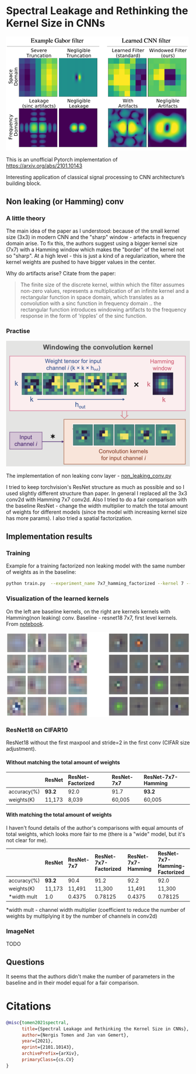 # Spectral Leakage and Rethinking the Kernel Size in CNNs
<img src="imgs/header.png" width="500px">

This is an unofficial Pytorch implementation of https://arxiv.org/abs/2101.10143

Interesting application of classical signal processing to CNN architecture’s building block.

## Non leaking (or Hamming) conv
### A little theory 

The main idea of the paper as I understood: because of the small kernel size (3x3) in modern CNN and the "sharp" 
window - artefacts in frequency domain arise. To fix this, the authors suggest using a bigger kernel size (7x7) 
with a Hamming window which makes the "border" of the kernel not so "sharp". At a high level - this is just a kind of a regularization, where the kernel weights are pushed to have bigger values in the center.

Why do artifacts arise? Citate from the paper:
> The finite size of the discrete kernel, within which the filter assumes non-zero values, represents a
> multiplication of an infinite kernel and a rectangular function in space domain, which translates as a
> convolution with a sinc function in frequency domain .. the rectangular function introduces windowing artifacts 
> to the frequency response in the form of ‘ripples’ of the sinc function.

### Practise
<img src="imgs/layer.png" width="600px">

The implementation of non leaking conv layer - [non_leaking_conv.py](non_leaking_conv.py)

I tried to keep torchvision's ResNet structure as much as possible and so I used slightly different structure than 
paper. In general I replaced all the 3x3 conv2d with Hamming 7x7 conv2d. Also I tried to do a fair comparison 
with the baseline ResNet - change the width multiplier to match the total amount of weights for different models 
(since the model with increasing kernel size has more params). I also tried a spatial factorization.

## Implementation results
### Training
Example for a training factorized non leaking model with the same number of weights as in the baseline:
```bash
python train.py  --experiment_name 7x7_hamming_factorized --kernel 7 --padding 3 --factorized --wm 0.78125 --hamming
```

### Visualization of the learned kernels
On the left are baseline kernels, on the right are kernels kernels with Hamming(non leaking) conv. Baseline - resnet18 7x7, first level kernels. From [notebook](LearnedKernelsEDA.ipynb).

<img src="imgs/kernels.png">

### ResNet18 on CIFAR10
ResNet18 without the first maxpool and stride=2 in the first conv (CIFAR size adjustment).

#### Without matching the total amount of weights
|           |ResNet  |ResNet-Factorized|ResNet-7x7|ResNet-7x7-Hamming|
|:----------|:-------|:----------------|:---------|:-----------------|
|accuracy(%)|**93.2**|92.0             |91.7      |**93.2**          | 
|weights(K) |11,173  |8,039            |60,005    |60,005            | 

#### With matching the total amount of weights
I haven't found details of the author's comparisons with equal amounts of total weights, which looks more fair to 
me (there is a "wide" model, but it's not clear for me).

|           |ResNet  |ResNet-7x7|ResNet-7x7-Factorized|ResNet-7x7-Hamming|ResNet-7x7-Hamming-Factorized|
|:----------|:-------|:---------|:--------------------|:-----------------|:----------------------------|
|accuracy(%)|**93.2**|90.4      |91.2                 |92.2              |92.0                         |
|weights(K) |11,173  |11,491    |11,300               |11,491            |11,300                       |
|*width mult|1.0     |0.4375    |0.78125              |0.4375            |0.78125                      |

*width mult - channel width multiplier (coefficient to reduce the number of weights by multiplying it by the number 
of channels in conv2d)

### ImageNet
TODO

## Questions
It seems that the authors didn't make the number of parameters in the baseline and in their model equal for a fair 
comparison.

# Citations
```bibtex
@misc{tomen2021spectral,
      title={Spectral Leakage and Rethinking the Kernel Size in CNNs}, 
      author={Nergis Tomen and Jan van Gemert},
      year={2021},
      eprint={2101.10143},
      archivePrefix={arXiv},
      primaryClass={cs.CV}
}
```